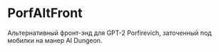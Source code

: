 # PorfAltFront
Альтернативный фронт-энд для GPT-2 Porfirevich, заточенный под мобилки на манер AI Dungeon.
